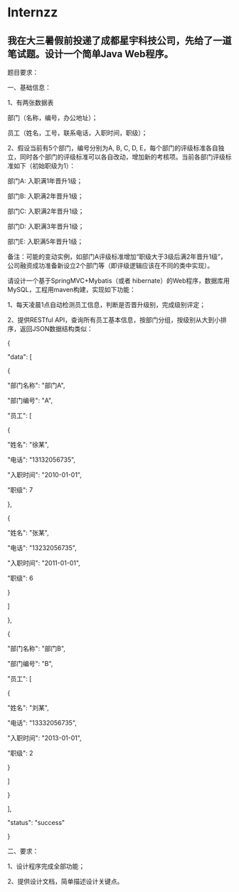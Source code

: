# Internzz
<h2>我在大三暑假前投递了成都星宇科技公司，先给了一道笔试题。设计一个简单Java Web程序。</h1>
<p>题目要求：</p>
<p>一、基础信息： </p>
<p>1、有两张数据表</p>
<p>部门（名称，编号，办公地址）；</p>
<p>员工（姓名，工号，联系电话，入职时间，职级）；</p>

<p>2、假设当前有5个部门，编号分别为A, B, C, D, E，每个部门的评级标准各自独立，同时各个部门的评级标准可以各自改动，增加新的考核项。当前各部门评级标准如下（初始职级为1）：</p>
<p>部门A: 入职满1年晋升1级；</p>
<p>部门B: 入职满2年晋升1级；</p>
<p>部门C: 入职满2年晋升1级；</p>
<p>部门D: 入职满3年晋升1级；</p>
<p>部门E: 入职满5年晋升1级；</p>

<p>备注：可能的变动实例，如部门A评级标准增加“职级大于3级后满2年晋升1级”，公司融资成功准备新设立2个部门等（即评级逻辑应该在不同的类中实现）。</p>

<p>请设计一个基于SpringMVC+Mybatis（或者 hibernate）的Web程序，数据库用MySQL，工程用maven构建，实现如下功能：</p>
<p>1、每天凌晨1点自动检测员工信息，判断是否晋升级别，完成级别评定；</p>
<p>2、提供RESTful API，查询所有员工基本信息，按部门分组，按级别从大到小排序，返回JSON数据结构类似：</p>
<p>{                               </p>
<p>  "data": [                   </p>
<p>    {                          </p>
<p>      "部门名称": "部门A",     </p>
<p>     "部门编号": "A",         </p>
<p>      "员工": [               </p>
<p>        {                     </p>
<p>          "姓名": "徐某",</p>
<p>          "电话": "13132056735",
<p>          "入职时间": "2010-01-01",
<p>          "职级": 7
<p>        },
<p>        {
<p>          "姓名": "张某",
<p>          "电话": "13232056735",
<p>          "入职时间": "2011-01-01",
<p>          "职级": 6
<p>        }
<p>      ]
<p>    },
<p>    {
<p>      "部门名称": "部门B",
<p>      "部门编号": "B",
<p>      "员工": [
<p>        {
<p>          "姓名": "刘某",
<p>          "电话": "13332056735",
<p>          "入职时间": "2013-01-01",
<p>          "职级": 2
<p>        }
<p>      ]
<p>    }
<p>  ],
<p>  "status": "success"
<p>}

<p>二、要求：
<p>1、设计程序完成全部功能；
<p>2、提供设计文档，简单描述设计关键点。

